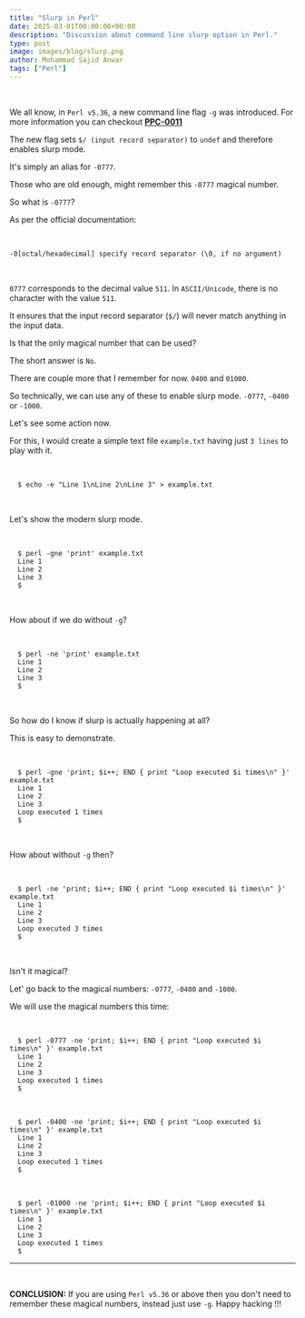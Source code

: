 ```yaml
---
title: "Slurp in Perl"
date: 2025-03-01T00:00:00+00:00
description: "Discussion about command line slurp option in Perl."
type: post
image: images/blog/slurp.png
author: Mohammad Sajid Anwar
tags: ["Perl"]
---
```


<br>

We all know, in `Perl v5.36`, a new command line flag `-g` was introduced. For more information you can checkout [**PPC-0011**](https://perl.github.io/PPCs/ppc0011-slurp-argument)

The new flag sets `$/ (input record separator)` to `undef` and therefore enables slurp mode.

It's simply an alias for `-0777`.

Those who are old enough, might remember this `-0777` magical number.

So what is `-0777`?

As per the official documentation:

<br>

    -0[octal/hexadecimal] specify record separator (\0, if no argument)

<br>

`0777` corresponds to the decimal value `511`. In `ASCII/Unicode`, there is no character with the value `511`.

It ensures that the input record separator (`$/`) will never match anything in the input data.

Is that the only magical number that can be used?

The short answer is `No`.

There are couple more that I remember for now. `0400` and `01000`.

So technically, we can use any of these to enable slurp mode. `-0777`, `-0400` or `-1000`.

Let's see some action now.

For this, I would create a simple text file `example.txt` having just `3 lines` to play with it.

<br>

      $ echo -e "Line 1\nLine 2\nLine 3" > example.txt

<br>

Let's show the modern slurp mode.

<br>

      $ perl -gne 'print' example.txt
      Line 1
      Line 2
      Line 3
      $

<br>

How about if we do without `-g`?

<br>

      $ perl -ne 'print' example.txt
      Line 1
      Line 2
      Line 3
      $

<br>

So how do I know if slurp is actually happening at all?

This is easy to demonstrate.

<br>

      $ perl -gne 'print; $i++; END { print "Loop executed $i times\n" }' example.txt
      Line 1
      Line 2
      Line 3
      Loop executed 1 times
      $

<br>

How about without `-g` then?

<br>

      $ perl -ne 'print; $i++; END { print "Loop executed $i times\n" }' example.txt
      Line 1
      Line 2
      Line 3
      Loop executed 3 times
      $

<br>

Isn't it magical?

Let' go back to the magical numbers: `-0777`, `-0400` and `-1000`.

We will use the magical numbers this time:

<br>

      $ perl -0777 -ne 'print; $i++; END { print "Loop executed $i times\n" }' example.txt
      Line 1
      Line 2
      Line 3
      Loop executed 1 times
      $

<br>

      $ perl -0400 -ne 'print; $i++; END { print "Loop executed $i times\n" }' example.txt
      Line 1
      Line 2
      Line 3
      Loop executed 1 times
      $

<br>

      $ perl -01000 -ne 'print; $i++; END { print "Loop executed $i times\n" }' example.txt
      Line 1
      Line 2
      Line 3
      Loop executed 1 times
      $

***

<br>

**CONCLUSION:** If you are using `Perl v5.36` or above then you don't need to remember these magical numbers, instead just use `-g`. Happy hacking !!!
